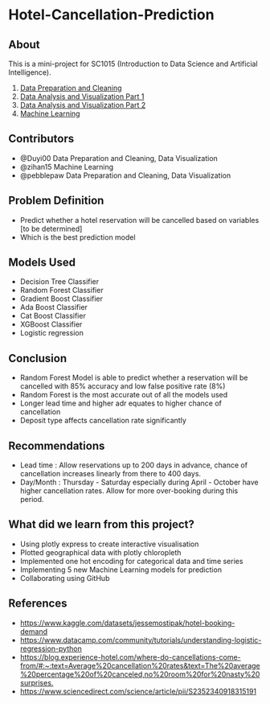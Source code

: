 # Hotel-Cancellation-Prediction

## About
This is a mini-project for SC1015 (Introduction to Data Science and Artificial Intelligence).

1. [Data Preparation and Cleaning]()
2. [Data Analysis and Visualization Part 1]()
3. [Data Analysis and Visualization Part 2]()
4. [Machine Learning]()

## Contributors

- @Duyi00 Data Preparation and Cleaning, Data Visualization
- @zihan15 Machine Learning
- @pebblepaw Data Preparation and Cleaning, Data Visualization


## Problem Definition

- Predict whether a hotel reservation will be cancelled based on variables [to be determined]
- Which is the best prediction model

## Models Used

- Decision Tree Classifier
- Random Forest Classifier
- Gradient Boost Classifier
- Ada Boost Classifier
- Cat Boost Classifier
- XGBoost Classifier
- Logistic regression

## Conclusion

- Random Forest Model is able to predict whether a reservation will be cancelled with 85% accuracy and low false positive rate (8%)
- Random Forest is the most accurate out of all the models used
- Longer lead time and higher adr equates to higher chance of cancellation
- Deposit type affects cancellation rate significantly

## Recommendations

- Lead time : Allow reservations up to 200 days in advance, chance of cancellation increases linearly from there to 400 days. 
- Day/Month : Thursday - Saturday especially during April - October have higher cancellation rates. Allow for more over-booking during this period.

## What did we learn from this project?

- Using plotly express to create interactive visualisation
- Plotted geographical data with plotly chloropleth
- Implemented one hot encoding for categorical data and time series
- Implementing 5 new Machine Learning models for prediction 
- Collaborating using GitHub

## References
- <https://www.kaggle.com/datasets/jessemostipak/hotel-booking-demand>
- <https://www.datacamp.com/community/tutorials/understanding-logistic-regression-python>
- <https://blog.experience-hotel.com/where-do-cancellations-come-from/#:~:text=Average%20cancellation%20rates&text=The%20average%20percentage%20of%20canceled,no%20room%20for%20nasty%20surprises.>
- <https://www.sciencedirect.com/science/article/pii/S2352340918315191>
